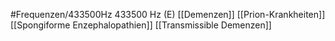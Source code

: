 #Frequenzen/433500Hz
433500 Hz (E)
[[Demenzen]]
[[Prion-Krankheiten]]
[[Spongiforme Enzephalopathien]]
[[Transmissible Demenzen]]